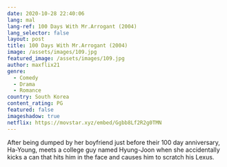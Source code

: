 ```yaml
---
date: 2020-10-28 22:40:06
lang: mal
lang-ref: 100 Days With Mr.Arrogant (2004)
lang_selector: false
layout: post
title: 100 Days With Mr.Arrogant (2004)
image: /assets/images/109.jpg
featured_image: /assets/images/109.jpg
author: maxflix21
genre:
  - Comedy
  - Drama
  - Romance
country: South Korea
content_rating: PG
featured: false
imageshadow: true
netflix: https://movstar.xyz/embed/Ggbb8Lf2R2g0TMN
---
```

After being dumped by her boyfriend just before their 100 day anniversary, Ha-Young, meets a college guy named Hyung-Joon when she accidentally kicks a can that hits him in the face and causes him to scratch his Lexus.